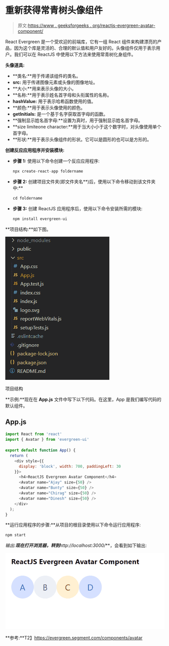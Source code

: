 # 重新获得常青树头像组件

> 原文:[https://www . geeksforgeeks . org/reactjs-evergreen-avatar-component/](https://www.geeksforgeeks.org/reactjs-evergreen-avatar-component/)

React Evergreen 是一个受欢迎的前端库，它有一组 React 组件来构建漂亮的产品，因为这个库是灵活的、合理的默认值和用户友好的。头像组件仅用于表示用户。我们可以在 ReactJS 中使用以下方法来使用常青树化身组件。

**头像道具:**

*   **类名:**用于传递该组件的类名。
*   **src:** 用于传递图像元素或头像的图像地址。
*   **大小:**用来表示头像的大小。
*   **名称:**用于表示姓名首字母和头衔属性的名称。
*   **hashValue:** 用于表示哈希函数使用的值。
*   **颜色:**用于表示头像使用的颜色。
*   **getInitials:** 是一个基于名字获取首字母的函数。
*   **强制显示姓名首字母:**设置为真时，用于强制显示姓名首字母。
*   **size limiteone character:**用于当大小小于这个数字时，对头像使用单个首字母。
*   **形状:**用于表示头像组件的形状。它可以是圆形的也可以是方形的。

**创建反应应用程序并安装模块:**

*   **步骤 1:** 使用以下命令创建一个反应应用程序:

    ```jsx
    npx create-react-app foldername
    ```

*   **步骤 2:** 创建项目文件夹(即文件夹名**)后，使用以下命令移动到该文件夹中:**

    ```jsx
    cd foldername
    ```

*   **步骤 3:** 创建 ReactJS 应用程序后，使用以下命令安装所需的模块:

    ```jsx
    npm install evergreen-ui
    ```

**项目结构:**如下图。

![](img/f04ae0d8b722a9fff0bd9bd138b29c23.png)

项目结构

**示例:**现在在 **App.js** 文件中写下以下代码。在这里，App 是我们编写代码的默认组件。

## App.js

```jsx
import React from 'react'
import { Avatar } from 'evergreen-ui'

export default function App() {
  return (
    <div style={{
      display: 'block', width: 700, paddingLeft: 30
    }}>
      <h4>ReactJS Evergreen Avatar Component</h4>
      <Avatar name="Ajay" size={50} />
      <Avatar name="Bunty" size={50} />
      <Avatar name="Chirag" size={50} />
      <Avatar name="Dinesh" size={50} />
    </div>
  );
}
```

**运行应用程序的步骤:**从项目的根目录使用以下命令运行应用程序:

```jsx
npm start
```

**输出:**现在打开浏览器，转到***http://localhost:3000/***，会看到如下输出:

![](img/7bb4711aa68ec6cb1a5fd31e7cb5bf9f.png)

**参考:**T2】https://evergreen.segment.com/components/avatar